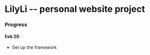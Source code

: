 # LilyLi -- personal website project

### Progress

#### Feb 20 
<ul>
<li> Set up the framework</li>
</ul>
